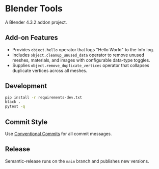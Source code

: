 # Blender Tools

A Blender 4.3.2 addon project.

## Add-on Features

- Provides `object.hello` operator that logs "Hello World" to the Info log.
- Includes `object.cleanup_unused_data` operator to remove unused meshes, materials, and images with configurable data-type toggles.
- Supplies `object.remove_duplicate_vertices` operator that collapses duplicate vertices across all meshes.

## Development

```bash
pip install -r requirements-dev.txt
black .
pytest -q
```

## Commit Style

Use [Conventional Commits](https://www.conventionalcommits.org/) for all commit messages.

## Release

Semantic-release runs on the `main` branch and publishes new versions.
